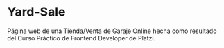 # Yard-Sale
Página web de una Tienda/Venta de Garaje Online hecha como resultado del Curso Práctico de Frontend Developer de Platzi.

